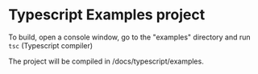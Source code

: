 # Typescript Examples project

To build, open a console window, go to the "examples" directory and run `tsc` (Typescript compiler)

The project will be compiled in /docs/typescript/examples.
